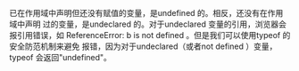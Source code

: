 已在作用域中声明但还没有赋值的变量，是undefined 的。相反，还没有在作用域中声明
过的变量，是undeclared 的。对于undeclared 变量的引用，浏览器会报引用错误，如
ReferenceError: b is not defined 。但是我们可以使用typeof 的安全防范机制来避免
报错，因为对于undeclared（或者not defined ）变量，typeof 会返回"undefined"。